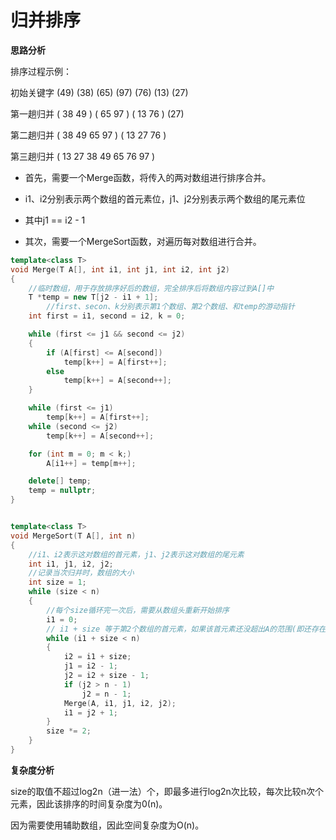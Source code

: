 # 归并排序

**思路分析**

排序过程示例：

初始关键字 (49) (38) (65) (97) (76) (13) (27)

第一趟归并 ( 38 49 ) ( 65 97 ) ( 13 76 ) (27)

第二趟归并 ( 38 49 65 97 ) ( 13 27 76 )

第三趟归并 ( 13 27 38 49 65 76 97 )

- 首先，需要一个Merge函数，将传入的两对数组进行排序合并。


- i1、i2分别表示两个数组的首元素位，j1、j2分别表示两个数组的尾元素位
- 其中j1 == i2 - 1
- 其次，需要一个MergeSort函数，对遍历每对数组进行合并。

```c++
template<class T>
void Merge(T A[], int i1, int j1, int i2, int j2)
{
	//临时数组，用于存放排序好后的数组，完全排序后将数组内容过到A[]中
	T *temp = new T[j2 - i1 + 1];
		//first、secon、k分别表示第1个数组、第2个数组、和temp的游动指针
	int first = i1, second = i2, k = 0;

	while (first <= j1 && second <= j2)
	{
		if (A[first] <= A[second])
			temp[k++] = A[first++];
		else
			temp[k++] = A[second++];
	}

	while (first <= j1)
		temp[k++] = A[first++];
	while (second <= j2)
		temp[k++] = A[second++];

	for (int m = 0; m < k;)
		A[i1++] = temp[m++];

	delete[] temp;
    temp = nullptr;
}


template<class T>
void MergeSort(T A[], int n)
{
	//i1、i2表示这对数组的首元素，j1、j2表示这对数组的尾元素
	int i1, j1, i2, j2;
	//记录当次归并时，数组的大小
	int size = 1;
	while (size < n)
	{
		//每个size循环完一次后，需要从数组头重新开始排序
		i1 = 0;
		// i1 + size 等于第2个数组的首元素，如果该首元素还没超出A的范围(即还存在第2个数组)，则还需要循环
		while (i1 + size < n)
		{
			i2 = i1 + size;
			j1 = i2 - 1;
			j2 = i2 + size - 1;
			if (j2 > n - 1)
				j2 = n - 1;
			Merge(A, i1, j1, i2, j2);
			i1 = j2 + 1;
		}
		size *= 2;
	}
}
```

**复杂度分析**			

size的取值不超过log2n（进一法）个，即最多进行log2n次比较，每次比较n次个元素，因此该排序的时间复杂度为0(n)。

因为需要使用辅助数组，因此空间复杂度为O(n)。

